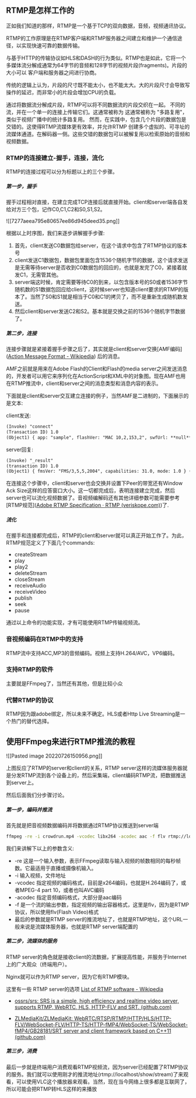 ## RTMP是怎样工作的

正如我们知道的那样，RTMP是一个基于TCP的双向数据，音频，视频通讯协议。

RTMP的工作原理是在RTMP客户端和RTMP服务器之间建立和维护一个通信途径，以实现快速可靠的数据传输。

与基于HTTP的传输协议如HLS和DASH的行为类似。RTMP也是如此，它将一个多媒体流分解成通常为64字节的音频和128字节的视频片段(fragments)。片段的大小可以 客户端和服务器之间进行协商。

传统的逻辑上认为，片段的尺寸既不能太小，也不能太大。大的片段尺寸会导致写操作的延迟，而非常小的片段会增加CPU的负载。

通过将数据流分解成片段，RTMP可以将不同数据流的片段交织在一起。
不同的流，并在一个单一的连接上传输它们。这通常被称为 
这通常被称为 "多路复用"，类似于视频广播中的统计多路复用。
然而，在实践中，包含几个片段的数据包是交错的。这使得RTMP流媒体更有效率，并允许RTMP 创建多个虚拟的、可寻址的流媒体通道。在解码器一侧。这些交错的数据包可以被解复用以检索原始的音频和视频数据。

### RTMP的连接建立-握手，连接，流化

RTMP的连接过程可以分为标题以上的三个步骤。

##### 第一步，握手

握手过程相对直接，在建立完成TCP连接后就直接开始。client和server端各自发给对方三个包，记作C0,C1,C2和S0,S1,S2。

![[7277aeea795e80657ee86d945deed35.png]]

根据以上时序图，我们来逐步讲解握手步骤:

1. 首先，client发送C0数据包给server，在这个请求中包含了RTMP协议的版本号
2. client发送C1数据包，数据包里面包含1536个随机字节的数据，这个请求发送是无需等待server是否收到C0数据包的回应的，也就是发完了C0，紧接着就发C1，无需管其他。
3.  server端这时候，肯定需要等待C0的到来，以包含版本号的S0或者1536字节随机数的S1数据包回应给client，这时候server也知道client要求的RTMP的版本了。当然了S0和S1就是相当于C0和C1的拷贝了，而不是重新生成随机数发送。
4. 然后client和server发送C2和S2。基本就是交换之前的1536个随机字节数据了。

##### 第二步，连接

连接步骤就是紧接着握手步骤之后了，其实就是client和server交换[AMF编码]([Action Message Format - Wikipedia](https://en.wikipedia.org/wiki/Action_Message_Format)) 后的消息。

AMF之前就是用来在Adobe Flash的Client和Flash的media server之间发送消息的，开发者可以用它来序列化在ActionScript和XML中的对象图。现在AMF也用在RTMP推流中，client和server之间的消息类型和消息内容的表示。

下面就是client和server交互建立连接的例子，当然AMF是二进制的，下面展示的是文本:

client发送:

```txt
(Invoke) "connect" 
(Transaction ID) 1.0 
(Object1) { app: "sample", flashVer: "MAC 10,2,153,2", swfUrl: **null**, tcUrl: "rtmpt://127.0.0.1/sample ", fpad: **false**, capabilities: 9947.75 , audioCodecs: 3191, videoCodecs: 252, videoFunction: 1 , pageUrl: **null**, objectEncoding: 3.0 }
```

server回复:

```txt
(Invoke) "_result" 
(transaction ID) 1.0 
(Object1) { fmsVer: "FMS/3,5,5,2004", capabilities: 31.0, mode: 1.0 } (Object2) { level: "status", code: "NetConnection.Connect.Success", description: "Connection succeeded", data: (array) { version: "3,5,5,2004" }, clientId: 1728724019, objectEncoding: 3.0 }
```

在连接这个步骤中，client和server也会交换并设置下Peer的带宽还有Window Ack Size这样的应答窗口大小。这一切都完成后，表明连接建立完成，然后server也可以流化视频数据了。音视频编解码还有其他详细参数可能需要参考[RTMP规范]([Adobe RTMP Specification · RTMP (veriskope.com)](https://rtmp.veriskope.com/docs/spec/))了.

##### 流化

在握手和连接都完成后，RTMP的client和server就可以真正开始工作了。为此，RTMP规范定义了下面几个commands:
- createStream
- play
- play2
- deleteStream
- closeStream
- receiveAudio
- receiveVideo
- publish
- seek
- pause

通过以上命令的功能实现，才有可能使用RTMP传输视频流。

### 音视频编码在RTMP中的支持

RTMP流中支持ACC,MP3的音频编码。视频上支持H.264/AVC，VP6编码。

### 支持RTMP的软件

主要就是FFmpeg了，当然还有其他，但是比较小众


### 代替RTMP的协议

RTMP因为跟adobe绑定，所以未来不确定。HLS或者Http Live Streaming是一个热门的替代选择。

## 使用FFmpeg来进行RTMP推流的教程

![[Pasted image 20220726150956.png]]

上图反应了RTMP的server和client的关系，RTMP server这样的流媒体服务器就是分发RTMP流到各个设备上的，然后采集端，client编码RTMP流，把数据推送到server上。

然后后面我们分步骤讨论。

##### 第一步，编码并推流

首先就是把音视频数据编码并将数据通过RTMP协议推送到server端

```bash
ffmpeg -re -i crowdrun.mp4 -vcodec libx264 -acodec aac -f flv rtmp://localhost/show/stream
```

我们来讲解下以上的参数含义:

- -re   这是一个输入参数，表示FFmpeg读取与输入视频的帧数相同的每秒帧数。它最适用于直播或摄像机输入。
- -i    输入视频，文件地址
- -vcodec 指定视频的编码格式，目前是x264编码，也就是H.264编码了，或者MPEG-4 part 10，或者也叫AVC编码
- -acodec 指定音频编码格式，大部分是aac编码
- -f  是一个流的输出参数，指定视频的输出容器格式，这里是flv，因为是RTMP协议，所以使用flv(Flash Video)格式
- 最后的参数就是RTMP server的推流地址了，也就是RTMP地址，这个URL一般来说是流媒体服务器，也就是RTMP server端配置的

##### 第二步，流媒体的服务

RTMP server的角色就是接收client的流数据，扩展提高性能，并服务于Internet上的广大观众（终端用户）。

Nginx就可以作为RTMP server，因为它有RTMP模块。

这里有一些 RTMP server的选项 [List of RTMP software - Wikipedia](https://en.wikipedia.org/wiki/List_of_RTMP_software#RTMP_server_software)


- [ossrs/srs: SRS is a simple, high efficiency and realtime video server, supports RTMP, WebRTC, HLS, HTTP-FLV and SRT. (github.com)](https://github.com/ossrs/srs)

- [ZLMediaKit/ZLMediaKit: WebRTC/RTSP/RTMP/HTTP/HLS/HTTP-FLV/WebSocket-FLV/HTTP-TS/HTTP-fMP4/WebSocket-TS/WebSocket-fMP4/GB28181/SRT server and client framework based on C++11 (github.com)](https://github.com/ZLMediaKit/ZLMediaKit)

##### 第三步，消费

最后一步就是终端用户消费观看RTMP视频流，因为server已经配置了RTMP协议的服务。我们就可以使用刚才的推流地址(rtmp://localhost/show/stream)了来观看，可以使用VLC这个播放器来观看。当然，现在当今网络上很多都是互联网了，所以可能会把RTMP转HLS这样的来播放







